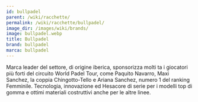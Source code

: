 ```yaml
---
id: bullpadel
parent: /wiki/racchette/
permalink: /wiki/racchette/bullpadel/
image_dir: /images/wiki/brands/
image: bullpadel.webp
title: Bullpadel
brand: bullpadel
marca: bullpadel
---
```

Marca leader del settore, di origine iberica, sponsorizza molti ta i giocatori più forti del circuito World Padel Tour, come Paquito Navarro, Maxi Sanchez, la coppia Chingotto-Tello e Ariana Sanchez, numero 1 del ranking Femminile. Tecnologia, innovazione ed Hesacore di serie per i modelli top di gomma e ottimi materiali costruttivi anche per le altre linee.  